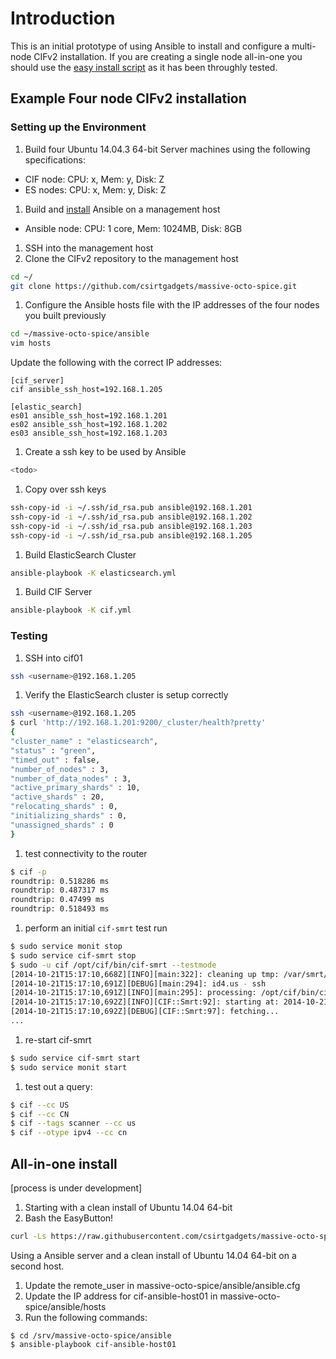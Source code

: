 # Introduction

This is an initial prototype of using Ansible to install and configure
a multi-node CIFv2 installation. If you are creating a single node
all-in-one you should use the [easy install
script](https://github.com/csirtgadgets/massive-octo-spice/wiki/PlatformUbuntu)
as it has been throughly tested.

## Example Four node CIFv2 installation

### Setting up the Environment

1. Build four Ubuntu 14.04.3 64-bit Server machines using the following specifications:
  * CIF node: CPU: x, Mem: y, Disk: Z
  * ES nodes: CPU: x, Mem: y, Disk: Z
1. Build and [install](http://docs.ansible.com/ansible/intro_installation.html) Ansible on a management host
  * Ansible node: CPU: 1 core, Mem: 1024MB, Disk: 8GB
1. SSH into the management host
1. Clone the CIFv2 repository to the management host

  ```bash
  cd ~/
  git clone https://github.com/csirtgadgets/massive-octo-spice.git
  ```
1. Configure the Ansible hosts file with the IP addresses of the four nodes you built previously

  ```bash
  cd ~/massive-octo-spice/ansible
  vim hosts
  ```
  Update the following with the correct IP addresses:
  ```
  [cif_server]
  cif ansible_ssh_host=192.168.1.205

  [elastic_search]
  es01 ansible_ssh_host=192.168.1.201
  es02 ansible_ssh_host=192.168.1.202
  es03 ansible_ssh_host=192.168.1.203
  ```

1. Create a ssh key to be used by Ansible

  ```bash
  <todo>
  ```
1. Copy over ssh keys

  ```bash
  ssh-copy-id -i ~/.ssh/id_rsa.pub ansible@192.168.1.201
  ssh-copy-id -i ~/.ssh/id_rsa.pub ansible@192.168.1.202
  ssh-copy-id -i ~/.ssh/id_rsa.pub ansible@192.168.1.203
  ssh-copy-id -i ~/.ssh/id_rsa.pub ansible@192.168.1.205
  ```
1. Build ElasticSearch Cluster

  ```bash
  ansible-playbook -K elasticsearch.yml
  ```
1. Build CIF Server

  ```bash
  ansible-playbook -K cif.yml
  ```

### Testing

1. SSH into cif01
  ```bash
  ssh <username>@192.168.1.205
  ```

1. Verify the ElasticSearch cluster is setup correctly

  ```bash
  ssh <username>@192.168.1.205
$ curl 'http://192.168.1.201:9200/_cluster/health?pretty'
{
  "cluster_name" : "elasticsearch",
  "status" : "green",
  "timed_out" : false,
  "number_of_nodes" : 3,
  "number_of_data_nodes" : 3,
  "active_primary_shards" : 10,
  "active_shards" : 20,
  "relocating_shards" : 0,
  "initializing_shards" : 0,
  "unassigned_shards" : 0
}
  ```

1. test connectivity to the router 
 
  ```bash
  $ cif -p
  roundtrip: 0.518286 ms
  roundtrip: 0.487317 ms
  roundtrip: 0.47499 ms
  roundtrip: 0.518493 ms
  ```
1. perform an initial `cif-smrt` test run  

  ```bash
  $ sudo service monit stop
  $ sudo service cif-smrt stop
  $ sudo -u cif /opt/cif/bin/cif-smrt --testmode
  [2014-10-21T15:17:10,668Z][INFO][main:322]: cleaning up tmp: /var/smrt/cache
  [2014-10-21T15:17:10,691Z][DEBUG][main:294]: id4.us - ssh
  [2014-10-21T15:17:10,691Z][INFO][main:295]: processing: /opt/cif/bin/cif-smrt -d -r /etc/cif/rules/default/1d4_us.yml -f ssh
  [2014-10-21T15:17:10,692Z][INFO][CIF::Smrt:92]: starting at: 2014-10-21T00:00:00Z
  [2014-10-21T15:17:10,692Z][DEBUG][CIF::Smrt:97]: fetching...
  ...
  ```
1. re-start cif-smrt  

  ```bash
  $ sudo service cif-smrt start
  $ sudo service monit start
  ```

1. test out a query:

  ```bash
  $ cif --cc US
  $ cif --cc CN
  $ cif --tags scanner --cc us
  $ cif --otype ipv4 --cc cn
  ```

## All-in-one install

[process is under development]

1. Starting with a clean install of Ubuntu 14.04 64-bit
1. Bash the EasyButton!
  ```bash
  curl -Ls https://raw.githubusercontent.com/csirtgadgets/massive-octo-spice/develop/ansible/ansible_easybutton.sh | sudo bash -
  ```

Using a Ansible server and a clean install of Ubuntu 14.04 64-bit on a second host.

1. Update the remote_user in massive-octo-spice/ansible/ansible.cfg
1. Update the IP address for cif-ansible-host01 in massive-octo-spice/ansible/hosts
1. Run the following commands:

  ```basih
  $ cd /srv/massive-octo-spice/ansible
  $ ansible-playbook cif-ansible-host01
  ```
